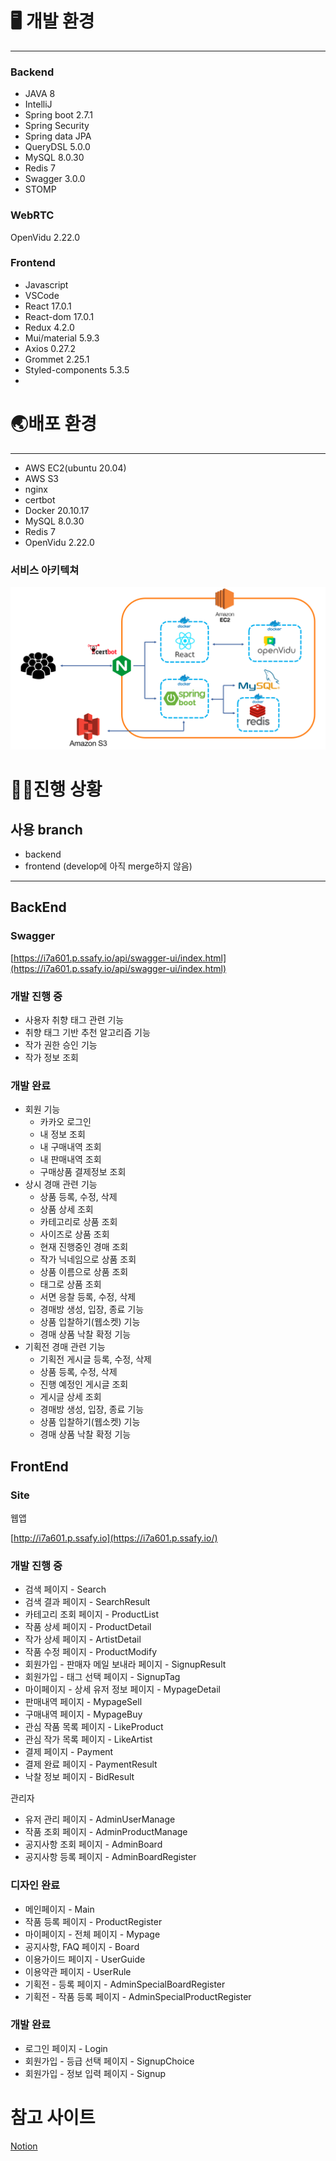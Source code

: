 # ****🖥️ 개발 환경****

---

### Backend

- JAVA 8
- IntelliJ
- Spring boot 2.7.1
- Spring Security
- Spring data JPA
- QueryDSL 5.0.0
- MySQL 8.0.30
- Redis 7
- Swagger 3.0.0
- STOMP

### WebRTC

OpenVidu 2.22.0

### Frontend

- Javascript
- VSCode
- React 17.0.1
- React-dom 17.0.1
- Redux 4.2.0
- Mui/material 5.9.3
- Axios 0.27.2
- Grommet 2.25.1
- Styled-components 5.3.5
- 

# 🌏배포 환경

---

- AWS EC2(ubuntu 20.04)
- AWS S3
- nginx
- certbot
- Docker 20.10.17
- MySQL 8.0.30
- Redis 7
- OpenVidu 2.22.0

### 서비스 아키텍쳐

![Untitled](ReadmeImage/architecture.png)

# 🏄‍♂️진행 상황

## 사용 branch
- backend
- frontend
(develop에 아직 merge하지 않음)

---

## BackEnd

### Swagger

[https://i7a601.p.ssafy.io/api/swagger-ui/index.html](https://i7a601.p.ssafy.io/api/swagger-ui/index.html)

### 개발 진행 중

- 사용자 취향 태그 관련 기능
- 취향 태그 기반 추천 알고리즘 기능
- 작가 권한 승인 기능
- 작가 정보 조회

### 개발 완료

- 회원 기능
    - 카카오 로그인
    - 내 정보 조회
    - 내 구매내역 조회
    - 내 판매내역 조회
    - 구매상품 결제정보 조회
- 상시 경매 관련 기능
    - 상품 등록, 수정, 삭제
    - 상품 상세 조회
    - 카테고리로 상품 조회
    - 사이즈로 상품 조회
    - 현재 진행중인 경매 조회
    - 작가 닉네임으로 상품 조회
    - 상품 이름으로 상품 조회
    - 태그로 상품 조회
    - 서면 응찰 등록, 수정, 삭제
    - 경매방 생성, 입장, 종료 기능
    - 상품 입찰하기(웹소켓) 기능
    - 경매 상품 낙찰 확정 기능
- 기획전 경매 관련 기능
    - 기획전 게시글 등록, 수정, 삭제
    - 상품 등록, 수정, 삭제
    - 진행 예정인 게시글 조회
    - 게시글 상세 조회
    - 경매방 생성, 입장, 종료 기능
    - 상품 입찰하기(웹소켓) 기능
    - 경매 상품 낙찰 확정 기능

## FrontEnd

### Site

웹앱

[http://i7a601.p.ssafy.io](https://i7a601.p.ssafy.io/)

### 개발 진행 중

- 검색 페이지 - Search
- 검색 결과 페이지 - SearchResult
- 카테고리 조회 페이지 - ProductList
- 작품 상세 페이지 - ProductDetail
- 작가 상세 페이지 - ArtistDetail
- 작품 수정 페이지 - ProductModify
- 회원가입 - 판매자 메일 보내라 페이지 - SignupResult
- 회원가입 - 태그 선택 페이지 - SignupTag
- 마이페이지 - 상세 유저 정보 페이지 - MypageDetail
- 판매내역 페이지 - MypageSell
- 구매내역 페이지 - MypageBuy
- 관심 작품 목록 페이지 - LikeProduct
- 관심 작가 목록 페이지 - LikeArtist
- 결제 페이지 - Payment
- 결제 완료 페이지 - PaymentResult
- 낙찰 정보 페이지 - BidResult

관리자

- 유저 관리 페이지 - AdminUserManage
- 작품 조회 페이지 - AdminProductManage
- 공지사항 조회 페이지 - AdminBoard
- 공지사항 등록 페이지 - AdminBoardRegister

### 디자인 완료

- 메인페이지 - Main
- 작품 등록 페이지 - ProductRegister
- 마이페이지 - 전체 페이지 - Mypage
- 공지사항, FAQ 페이지 - Board
- 이용가이드 페이지 - UserGuide
- 이용약관 페이지 - UserRule
- 기획전 - 등록 페이지 - AdminSpecialBoardRegister
- 기획전 - 작품 등록 페이지 - AdminSpecialProductRegister

### 개발 완료

- 로그인 페이지 - Login
- 회원가입 - 등급 선택 페이지 - SignupChoice
- 회원가입 - 정보 입력 페이지 - Signup

# 참고 사이트
[Notion](https://www.notion.so/chayoo/2-PJT1-90b015294bdb4944ab19aa2c63c3075d)
